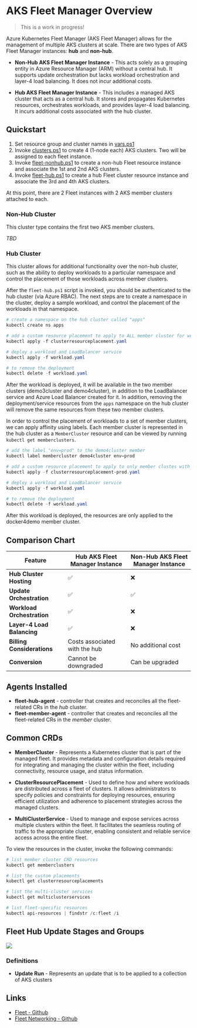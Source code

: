 # AKS Fleet Manager Overview

> This is a work in progress!

Azure Kubernetes Fleet Manager (AKS Fleet Manager) allows for the management of multiple AKS clusters at scale. There are two types of AKS Fleet Manager instances: **hub** and **non-hub**.

- **Non-Hub AKS Fleet Manager Instance** - This acts solely as a grouping entity in Azure Resource Manager (ARM) without a central hub. It supports update orchestration but lacks workload orchestration and layer-4 load balancing. It does not incur additional costs.

- **Hub AKS Fleet Manager Instance** - This includes a managed AKS cluster that acts as a central hub. It stores and propagates Kubernetes resources, orchestrates workloads, and provides layer-4 load balancing. It incurs additional costs associated with the hub cluster.

## Quickstart

1. Set resource group and cluster names in [vars.ps1](./vars.ps1)
2. Invoke [clusters.ps1](./clusters.ps1) to create 4 (1-node each) AKS clusters. Two will be assigned to each fleet instance.
3. Invoke [fleet-nonhub.ps1](./fleet-nonhub.ps1) to create a non-hub Fleet resource instance and associate the 1st and 2nd AKS clusters.
4. Invoke [fleet-hub.ps1](./fleet-hub.ps1) to create a hub Fleet cluster resource instance and associate the 3rd and 4th AKS clusters.

At this point, there are 2 Fleet instances with 2 AKS member clusters attached to each. 

### Non-Hub Cluster

This cluster type contains the first two AKS member clusters.

*TBD*

### Hub Cluster

This cluster allows for additional functionality over the non-hub cluster, such as the ability to deploy workloads to a particular namespace and control the placement of those workloads across member clusters. 

After the `fleet-hub.ps1` script is invoked, you should be authenticated to the hub cluster (via Azure RBAC). The next steps are to create a namespace in the cluster, deploy a sample workload, and control the placement of the workloads in that namespace.

```powershell
# create a namespace on the hub cluster called "apps"
kubectl create ns apps

# add a custom resource placement to apply to ALL member cluster for workloads on the "apps" namespace
kubectl apply -f clusterresourceplacement.yaml

# deploy a workload and LoadBalancer service
kubectl apply -f workload.yaml

# to remove the deployment
kubectl delete -f workload.yaml
```

After the workload is deployed, it will be available in the two member clusters (demo3cluster and demo4cluster), in addition to the LoadBalancer service and Azure Load Balancer created for it. In addition, removing the deployment/service resources from the `apps` namespace on the hub cluster will remove the same resources from these two member clusters.

In order to control the placement of workloads to a set of member clusters, we can apply affinity using labels. Each member cluster is represented in the hub cluster as a `MemberCluster` resource and can be viewed by running `kubectl get memberclusters`. 

```powershell
# add the label "env=prod" to the demo4cluster member
kubectl label membercluster demo4cluster env=prod

# add a custom resource placement to apply to only member clustes with the label env=prod
kubectl apply -f clusterresourceplacement-prod.yaml

# deploy a workload and LoadBalancer service
kubectl apply -f workload.yaml

# to remove the deployment
kubectl delete -f workload.yaml
```

After this workload is deployed, the resources are only applied to the docker4demo member cluster.

## Comparison Chart

| Feature                        | Hub AKS Fleet Manager Instance | Non-Hub AKS Fleet Manager Instance |
|--------------------------------|--------------------------------|------------------------------------|
| **Hub Cluster Hosting**        | ✅                              | ❌                                  |
| **Update Orchestration**       | ✅                              | ✅                                  |
| **Workload Orchestration**     | ✅                              | ❌                                  |
| **Layer-4 Load Balancing**     | ✅                              | ❌                                  |
| **Billing Considerations**     | Costs associated with the hub  | No additional cost                 |
| **Conversion**                 | Cannot be downgraded           | Can be upgraded                    |

## Agents Installed 

- **fleet-hub-agent** - controller that creates and reconciles all the fleet-related CRs in the *hub* cluster.
- **fleet-member-agent** - controller that creates and reconciles all the fleet-related CRs in the *member* cluster.

## Common CRDs

- **MemberCluster** - Represents a Kubernetes cluster that is part of the managed fleet. It provides metadata and configuration details required for integrating and managing the cluster within the fleet, including connectivity, resource usage, and status information.

- **ClusterResourcePlacement** - Used to define how and where workloads are distributed across a fleet of clusters. It allows administrators to specify policies and constraints for deploying resources, ensuring efficient utilization and adherence to placement strategies across the managed clusters.

- **MultiClusterService** - Used to manage and expose services across multiple clusters within the fleet. It facilitates the seamless routing of traffic to the appropriate cluster, enabling consistent and reliable service access across the entire fleet.

To view the resources in the cluster, invoke the following commands:

```powershell
# list member cluster CRD resources
kubectl get memberclusters

# list the custom placements
kubectl get clusterresourceplacements

# list the multi-cluster services
kubectl get multiclusterservices

# list fleet-specific resources
kubectl api-resources | findstr /c:fleet /i
```


## Fleet Hub Update Stages and Groups

![](https://learn.microsoft.com/en-us/azure/kubernetes-fleet/media/conceptual-update-orchestration.png#lightbox)

### Definitions

- **Update Run** - Represents an update that is to be applied to a collection of AKS clusters

## Links

- [Fleet - Github](https://github.com/Azure/fleet)
- [Fleet Networking - Github](https://github.com/Azure/fleet-networking)